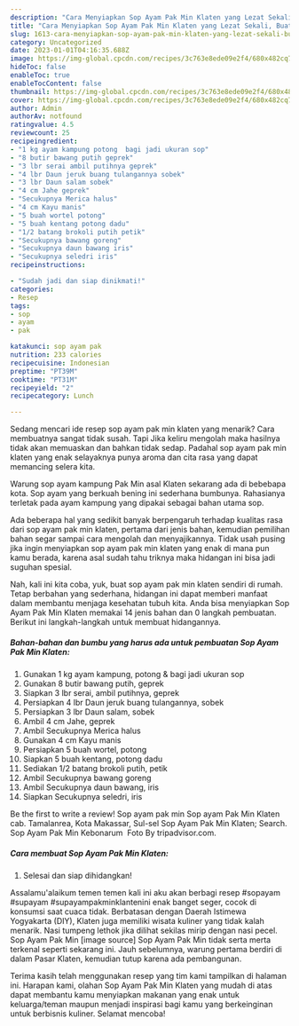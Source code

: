 ```yaml
---
description: "Cara Menyiapkan Sop Ayam Pak Min Klaten yang Lezat Sekali, Buat Buka Puasa Bikin Ngiler"
title: "Cara Menyiapkan Sop Ayam Pak Min Klaten yang Lezat Sekali, Buat Buka Puasa Bikin Ngiler"
slug: 1613-cara-menyiapkan-sop-ayam-pak-min-klaten-yang-lezat-sekali-buat-buka-puasa-bikin-ngiler
category: Uncategorized
date: 2023-01-01T04:16:35.688Z
image: https://img-global.cpcdn.com/recipes/3c763e8ede09e2f4/680x482cq70/sop-ayam-pak-min-klaten-foto-resep-utama.jpg
hideToc: false
enableToc: true
enableTocContent: false
thumbnail: https://img-global.cpcdn.com/recipes/3c763e8ede09e2f4/680x482cq70/sop-ayam-pak-min-klaten-foto-resep-utama.jpg
cover: https://img-global.cpcdn.com/recipes/3c763e8ede09e2f4/680x482cq70/sop-ayam-pak-min-klaten-foto-resep-utama.jpg
author: Admin
authorAv: notfound
ratingvalue: 4.5
reviewcount: 25
recipeingredient:
- "1 kg ayam kampung potong  bagi jadi ukuran sop"
- "8 butir bawang putih geprek"
- "3 lbr serai ambil putihnya geprek"
- "4 lbr Daun jeruk buang tulangannya sobek"
- "3 lbr Daun salam sobek"
- "4 cm Jahe geprek"
- "Secukupnya Merica halus"
- "4 cm Kayu manis"
- "5 buah wortel potong"
- "5 buah kentang potong dadu"
- "1/2 batang brokoli putih petik"
- "Secukupnya bawang goreng"
- "Secukupnya daun bawang iris"
- "Secukupnya seledri iris"
recipeinstructions:

- "Sudah jadi dan siap dinikmati!"
categories:
- Resep
tags:
- sop
- ayam
- pak

katakunci: sop ayam pak 
nutrition: 233 calories
recipecuisine: Indonesian
preptime: "PT39M"
cooktime: "PT31M"
recipeyield: "2"
recipecategory: Lunch

---
```



Sedang mencari ide resep sop ayam pak min klaten yang menarik? Cara membuatnya sangat tidak susah. Tapi Jika keliru mengolah maka hasilnya tidak akan memuaskan dan bahkan tidak sedap. Padahal sop ayam pak min klaten yang enak selayaknya punya aroma dan cita rasa yang dapat memancing selera kita.


Warung sop ayam kampung Pak Min asal Klaten sekarang ada di bebebapa kota. Sop ayam yang berkuah bening ini sederhana bumbunya. Rahasianya terletak pada ayam kampung yang dipakai sebagai bahan utama sop.

Ada beberapa hal yang sedikit banyak berpengaruh terhadap kualitas rasa dari sop ayam pak min klaten, pertama dari jenis bahan, kemudian pemilihan bahan segar sampai cara mengolah dan menyajikannya. Tidak usah pusing jika ingin menyiapkan sop ayam pak min klaten yang enak di mana pun kamu berada, karena asal sudah tahu triknya maka hidangan ini bisa jadi suguhan spesial.


Nah, kali ini kita coba, yuk, buat sop ayam pak min klaten sendiri di rumah. Tetap berbahan yang sederhana, hidangan ini dapat memberi manfaat dalam membantu menjaga kesehatan tubuh kita. Anda bisa menyiapkan Sop Ayam Pak Min Klaten memakai 14 jenis bahan dan 0 langkah pembuatan. Berikut ini langkah-langkah untuk membuat hidangannya.

<!--inarticleads1-->

##### Bahan-bahan dan bumbu yang harus ada untuk pembuatan Sop Ayam Pak Min Klaten:

1. Gunakan 1 kg ayam kampung, potong &amp; bagi jadi ukuran sop
1. Gunakan 8 butir bawang putih, geprek
1. Siapkan 3 lbr serai, ambil putihnya, geprek
1. Persiapkan 4 lbr Daun jeruk buang tulangannya, sobek
1. Persiapkan 3 lbr Daun salam, sobek
1. Ambil 4 cm Jahe, geprek
1. Ambil Secukupnya Merica halus
1. Gunakan 4 cm Kayu manis
1. Persiapkan 5 buah wortel, potong
1. Siapkan 5 buah kentang, potong dadu
1. Sediakan 1/2 batang brokoli putih, petik
1. Ambil Secukupnya bawang goreng
1. Ambil Secukupnya daun bawang, iris
1. Siapkan Secukupnya seledri, iris


Be the first to write a review! Sop ayam pak min Sop ayam Pak Min Klaten cab. Tamalanrea, Kota Makassar, Sul-sel Sop Ayam Pak Min Klaten; Search. Sop Ayam Pak Min Kebonarum ️ Foto By tripadvisor.com. 

<!--inarticleads2-->

##### Cara membuat Sop Ayam Pak Min Klaten:


1. Selesai dan siap dihidangkan!

Assalamu&#39;alaikum temen temen kali ini aku akan berbagi resep #sopayam #supayam #supayampakminklantenini enak banget seger, cocok di konsumsi saat cuaca tidak. Berbatasan dengan Daerah Istimewa Yogyakarta (DIY), Klaten juga memiliki wisata kuliner yang tidak kalah menarik. Nasi tumpeng lethok jika dilihat sekilas mirip dengan nasi pecel. Sop Ayam Pak Min [image source] Sop Ayam Pak Min tidak serta merta terkenal seperti sekarang ini. Jauh sebelumnya, warung pertama berdiri di dalam Pasar Klaten, kemudian tutup karena ada pembangunan. 

Terima kasih telah menggunakan resep yang tim kami tampilkan di halaman ini. Harapan kami, olahan Sop Ayam Pak Min Klaten yang mudah di atas dapat membantu kamu menyiapkan makanan yang enak untuk keluarga/teman maupun menjadi inspirasi bagi kamu yang berkeinginan untuk berbisnis kuliner. Selamat mencoba!
